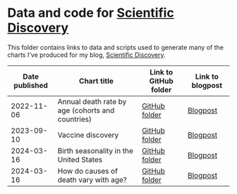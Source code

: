 # Data and code for [Scientific Discovery](https://www.scientificdiscovery.dev/)

This folder contains links to data and scripts used to generate many of the charts I've produced for my blog, [Scientific Discovery](https://www.scientificdiscovery.dev/).

| Date published  | Chart title  | Link to GitHub folder | Link to blogpost |
|------------|-------------------|------------------|---------------|
| 2022-11-06 | Annual death rate by age (cohorts and countries) | [GitHub folder](https://github.com/saloni-nd/scientific-discovery/tree/main/mortality-rate-lifespan)   | [Blogpost](https://www.scientificdiscovery.dev/p/11-everything-great-ive-read-in-the) |
| 2023-09-10 | Vaccine discovery | [GitHub folder](https://github.com/saloni-nd/scientific-discovery/tree/main/vaccination_timeline) | [Blogpost](https://www.scientificdiscovery.dev/p/17-why-we-didnt-get-a-malaria-vaccine) |
| 2024-03-16 | Birth seasonality in the United States | [GitHub folder](https://github.com/saloni-nd/scientific-discovery/tree/main/birth-seasonality)   | [Blogpost](https://www.scientificdiscovery.dev/p/20-so-many-great-things-you-missed) |
| 2024-03-16 | How do causes of death vary with age? | [GitHub folder](https://github.com/saloni-nd/scientific-discovery/tree/main/cause-of-death-lifespan)   | [Blogpost](https://www.scientificdiscovery.dev/p/20-so-many-great-things-you-missed) |

